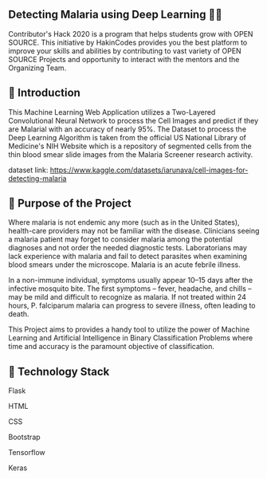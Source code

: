 
## Detecting Malaria using Deep Learning 🦟🦠

Contributor's Hack 2020 is a program that helps students grow with OPEN SOURCE. This initiative by HakinCodes provides you the best platform to improve your skills and abilities by contributing to vast variety of OPEN SOURCE Projects and opportunity to interact with the mentors and the Organizing Team.
## 📌 Introduction

This Machine Learning Web Application utilizes a Two-Layered Convolutional Neural Network to process the Cell Images and predict if they are Malarial with an accuracy of nearly 95%. The Dataset to process the Deep Learning Algorithm is taken from the official US National Library of Medicine's NIH Website which is a repository of segmented cells from the thin blood smear slide images from the Malaria Screener research activity.

dataset link: https://www.kaggle.com/datasets/iarunava/cell-images-for-detecting-malaria
## 🎯 Purpose of the Project

Where malaria is not endemic any more (such as in the United States), health-care providers may not be familiar with the disease. Clinicians seeing a malaria patient may forget to consider malaria among the potential diagnoses and not order the needed diagnostic tests. Laboratorians may lack experience with malaria and fail to detect parasites when examining blood smears under the microscope. Malaria is an acute febrile illness.

In a non-immune individual, symptoms usually appear 10–15 days after the infective mosquito bite. The first symptoms – fever, headache, and chills – may be mild and difficult to recognize as malaria. If not treated within 24 hours, P. falciparum malaria can progress to severe illness, often leading to death.

This Project aims to provides a handy tool to utilize the power of Machine Learning and Artificial Intelligence in Binary Classification Problems where time and accuracy is the paramount objective of classification.
## 🏁 Technology Stack

Flask

HTML

CSS

Bootstrap

Tensorflow

Keras
